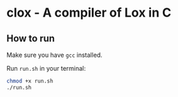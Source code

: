 # clox - A compiler of Lox in C

## How to run
Make sure you have `gcc` installed.

Run `run.sh` in your terminal:
```sh
chmod +x run.sh
./run.sh
```